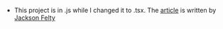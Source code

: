 - This project is in .js while I changed it to .tsx.
  The [article](https://dev.to/pnkfluffy/passing-data-from-child-to-parent-with-react-hooks-1ji3?signin=true) is written by [Jackson Felty](https://dev.to/pnkfluffy)
